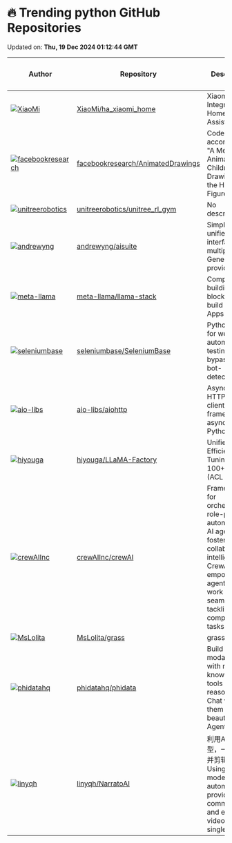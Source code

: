 # 🔥 Trending python GitHub Repositories

Updated on: **Thu, 19 Dec 2024 01:12:44 GMT**

| Author | Repository | Description | Language | ⭐ Total Stars | 🌟 Stars Today |
|--------|------------|-------------|----------|----------------|----------------|
| [![XiaoMi](https://avatars.githubusercontent.com/u/32349595?s=40&v=4)](https://github.com/XiaoMi) | [XiaoMi/ha_xiaomi_home](https://github.com/XiaoMi/ha_xiaomi_home) | Xiaomi Home Integration for Home Assistant | Python | 8894 | 3,078 |
| [![facebookresearch](https://avatars.githubusercontent.com/u/6675724?s=40&v=4)](https://github.com/facebookresearch) | [facebookresearch/AnimatedDrawings](https://github.com/facebookresearch/AnimatedDrawings) | Code to accompany "A Method for Animating Children's Drawings of the Human Figure" | Python | 11199 | 295 |
| [![unitreerobotics](https://avatars.githubusercontent.com/u/42887408?s=40&v=4)](https://github.com/unitreerobotics) | [unitreerobotics/unitree_rl_gym](https://github.com/unitreerobotics/unitree_rl_gym) | No description | Python | 728 | 124 |
| [![andrewyng](https://avatars.githubusercontent.com/u/103829?s=40&v=4)](https://github.com/andrewyng) | [andrewyng/aisuite](https://github.com/andrewyng/aisuite) | Simple, unified interface to multiple Generative AI providers | Python | 8812 | 157 |
| [![meta-llama](https://avatars.githubusercontent.com/u/19390?s=40&v=4)](https://github.com/meta-llama) | [meta-llama/llama-stack](https://github.com/meta-llama/llama-stack) | Composable building blocks to build Llama Apps | Python | 5277 | 151 |
| [![seleniumbase](https://private-avatars.githubusercontent.com/u/6788579?jwt=eyJhbGciOiJIUzI1NiIsInR5cCI6IkpXVCJ9.eyJpc3MiOiJnaXRodWIuY29tIiwiYXVkIjoicmF3LmdpdGh1YnVzZXJjb250ZW50LmNvbSIsImtleSI6ImtleTEiLCJleHAiOjE3MzQ1MjkxNDAsIm5iZiI6MTczNDUyNzk0MCwicGF0aCI6Ii91LzY3ODg1NzkifQ.2FLU6RUqVpXW8bIcm1LV-M6XfrH8pN7pORZ44ZvhRTs&s=40&v=4)](https://github.com/seleniumbase) | [seleniumbase/SeleniumBase](https://github.com/seleniumbase/SeleniumBase) | Python APIs for web automation, testing, and bypassing bot-detection. | Python | 6290 | 346 |
| [![aio-libs](https://avatars.githubusercontent.com/u/356399?s=40&v=4)](https://github.com/aio-libs) | [aio-libs/aiohttp](https://github.com/aio-libs/aiohttp) | Asynchronous HTTP client/server framework for asyncio and Python | Python | 15228 | 5 |
| [![hiyouga](https://avatars.githubusercontent.com/u/16256802?s=40&v=4)](https://github.com/hiyouga) | [hiyouga/LLaMA-Factory](https://github.com/hiyouga/LLaMA-Factory) | Unified Efficient Fine-Tuning of 100+ LLMs (ACL 2024) | Python | 36328 | 77 |
| [![crewAIInc](https://avatars.githubusercontent.com/u/667063?s=40&v=4)](https://github.com/crewAIInc) | [crewAIInc/crewAI](https://github.com/crewAIInc/crewAI) | Framework for orchestrating role-playing, autonomous AI agents. By fostering collaborative intelligence, CrewAI empowers agents to work together seamlessly, tackling complex tasks. | Python | 22623 | 52 |
| [![MsLolita](https://avatars.githubusercontent.com/u/58307006?s=40&v=4)](https://github.com/MsLolita) | [MsLolita/grass](https://github.com/MsLolita/grass) | grass-mining | Python | 561 | 11 |
| [![phidatahq](https://avatars.githubusercontent.com/u/22579644?s=40&v=4)](https://github.com/phidatahq) | [phidatahq/phidata](https://github.com/phidatahq/phidata) | Build multi-modal Agents with memory, knowledge, tools and reasoning. Chat with them using a beautiful Agent UI. | Python | 16477 | 37 |
| [![linyqh](https://avatars.githubusercontent.com/u/45776646?s=40&v=4)](https://github.com/linyqh) | [linyqh/NarratoAI](https://github.com/linyqh/NarratoAI) | 利用AI大模型，一键解说并剪辑视频； Using AI models to automatically provide commentary and edit videos with a single click. | Python | 2468 | 175 |

